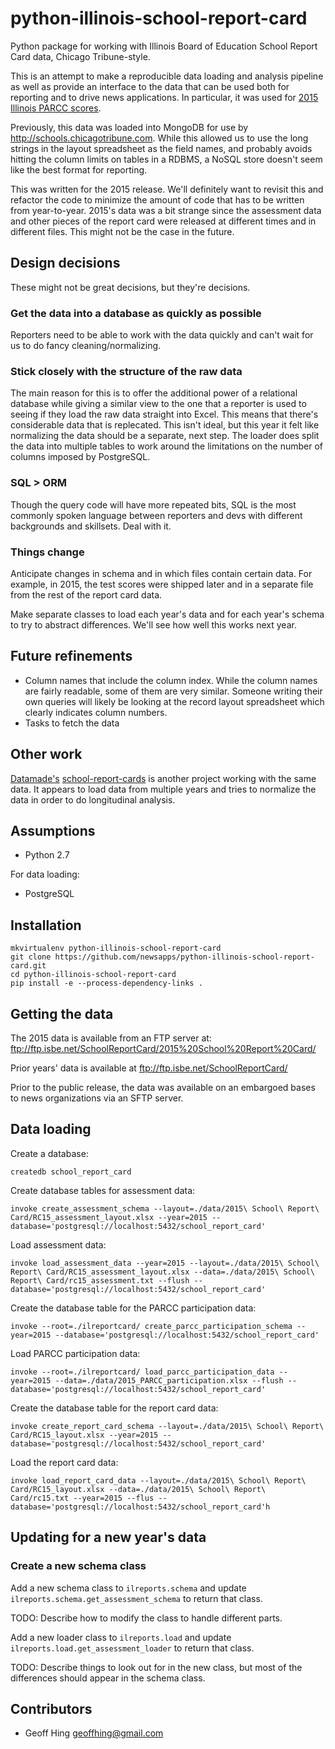 python-illinois-school-report-card
==================================

Python package for working with Illinois Board of Education School Report Card data, Chicago Tribune-style.

This is an attempt to make a reproducible data loading and analysis pipeline as well
as provide an interface to the data that can be used both for reporting and to
drive news applications.  In particular, it was used for [2015 Illinois PARCC scores](http://apps.chicagotribune.com/news/local/parcc-scores-2015/).

Previously, this data was loaded into MongoDB for use by http://schools.chicagotribune.com.  While this allowed us to use the long strings in the layout spreadsheet as the field names, and probably avoids hitting the column limits on tables in a RDBMS, a NoSQL store doesn't seem like the best format for reporting.

This was written for the 2015 release.  We'll definitely want to revisit this and refactor the code to minimize the amount of code that has to be written from year-to-year. 2015's data was a bit strange since the assessment data and other pieces of the report card were released at different times and in different files.  This might not be the case in the future. 

Design decisions
----------------

These might not be great decisions, but they're decisions.

### Get the data into a database as quickly as possible

Reporters need to be able to work with the data quickly and can't wait for us to do fancy cleaning/normalizing.

### Stick closely with the structure of the raw data 

The main reason for this is to offer the additional power of a relational database while giving a similar view to the one that a reporter is used to seeing if they load the raw data straight into Excel.  This means that there's considerable data that is replecated.  This isn't ideal, but this year it felt like normalizing the data should be a separate, next step.  The loader does split the data into multiple tables to work around the limitations on the number of columns imposed by PostgreSQL.

###  SQL > ORM

Though the query code will have more repeated bits, SQL is the most commonly spoken language between reporters and devs with different backgrounds and skillsets.  Deal with it.

### Things change

Anticipate changes in schema and in which files contain certain data.  For example, in 2015, the test scores were shipped later and in a separate file from the rest of the report card data.

Make separate classes to load each year's data and for each year's schema to try to abstract differences.  We'll see how well this works next year.

Future refinements
------------------ 

* Column names that include the column index.  While the column names are fairly readable, some of them are very similar.  Someone writing their own queries will likely be looking at the record layout spreadsheet which clearly indicates column numbers. 
* Tasks to fetch the data

Other work
----------

[Datamade's](https://github.com/datamade/) [school-report-cards](https://github.com/datamade/school-report-cards) is another project working with the same data.  It appears to load data from multiple years and tries to normalize the data in order to do longitudinal analysis.


Assumptions
-----------

* Python 2.7

For data loading:

* PostgreSQL

Installation
------------

    mkvirtualenv python-illinois-school-report-card
    git clone https://github.com/newsapps/python-illinois-school-report-card.git
    cd python-illinois-school-report-card
    pip install -e --process-dependency-links .

Getting the data
----------------

The 2015 data is available from an FTP server at: ftp://ftp.isbe.net/SchoolReportCard/2015%20School%20Report%20Card/

Prior years' data is available at ftp://ftp.isbe.net/SchoolReportCard/ 

Prior to the public release, the data was available on an embargoed bases to news organizations via an SFTP server.

Data loading
------------

Create a database:

    createdb school_report_card

Create database tables for assessment data:

    invoke create_assessment_schema --layout=./data/2015\ School\ Report\ Card/RC15_assessment_layout.xlsx --year=2015 --database='postgresql://localhost:5432/school_report_card'

Load assessment data:

    invoke load_assessment_data --year=2015 --layout=./data/2015\ School\ Report\ Card/RC15_assessment_layout.xlsx --data=./data/2015\ School\ Report\ Card/rc15_assessment.txt --flush --database='postgresql://localhost:5432/school_report_card'

Create the database table for the PARCC participation data:

    invoke --root=./ilreportcard/ create_parcc_participation_schema --year=2015 --database='postgresql://localhost:5432/school_report_card'

Load PARCC participation data:

    invoke --root=./ilreportcard/ load_parcc_participation_data --year=2015 --data=./data/2015_PARCC_participation.xlsx --flush --database='postgresql://localhost:5432/school_report_card'

Create the database table for the report card data:

    invoke create_report_card_schema --layout=./data/2015\ School\ Report\ Card/RC15_layout.xlsx --year=2015 --database='postgresql://localhost:5432/school_report_card'

Load the report card data:

    invoke load_report_card_data --layout=./data/2015\ School\ Report\ Card/RC15_layout.xlsx --data=./data/2015\ School\ Report\ Card/rc15.txt --year=2015 --flus --database='postgresql://localhost:5432/school_report_card'h
    
Updating for a new year's data
------------------------------

### Create a new schema class

Add a new schema class to `ilreports.schema` and update `ilreports.schema.get_assessment_schema` to return that class.

TODO: Describe how to modify the class to handle different parts.

Add a new loader class to `ilreports.load` and update `ilreports.load.get_assessment_loader` to return that class.

TODO: Describe things to look out for in the new class, but most of the differences should appear in the schema class.

Contributors
------------

* Geoff Hing <geoffhing@gmail.com>
